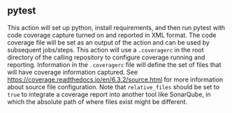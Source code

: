 ## pytest

This action will set up python, install requirements, and then run pytest with code coverage capture turned on and reported in XML format. The code coverage file will be set as an output of the action and can be used by subsequent jobs/steps. This action will use a `.coveragerc` in the root directory of the calling repository to configure coverage running and reporting. Information in the `.coveragerc` file will define the set of files that will have coverage information captured. See https://coverage.readthedocs.io/en/6.3.2/source.html for more information about source file configuration. Note that `relative_files` should be set to `true` to integrate a coverage report into another tool like SonarQube, in which the absolute path of where files exist might be different.
